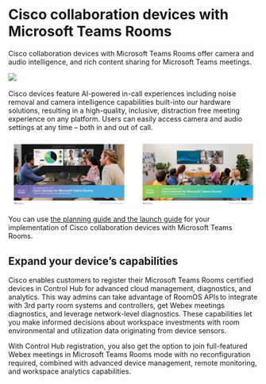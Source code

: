 # Cisco collaboration devices with Microsoft Teams Rooms

Cisco collaboration devices with Microsoft Teams Rooms offer camera and audio intelligence, and rich content sharing for Microsoft Teams meetings.  

<img src="/doc/images/MTR/HomeScreen.png" width="600"/>

Cisco devices feature AI-powered in-call experiences including noise removal and camera intelligence capabilities built-into our hardware solutions, resulting in a high-quality, inclusive, distraction free meeting experience on any platform. Users can easily access camera and audio settings at any time – both in and out of call. 

<img src="/doc/images/MTR/planning-guide2.png" style="width: 700px"/>

You can use [the planning guide and the launch guide](https://resources.webex.com/s/b75jpfr4k5zhw3f2944xzvm) for your implementation of Cisco collaboration devices with Microsoft Teams Rooms.

## Expand your device’s capabilities 

Cisco enables customers to register their Microsoft Teams Rooms certified devices in Control Hub for advanced cloud management, diagnostics, and analytics. This way admins can take advantage of RoomOS APIs to integrate with 3rd party room systems and controllers, get Webex meetings diagnostics, and leverage network-level diagnostics. These capabilities let you make informed decisions about workspace investments with room environmental and utilization data originating from device sensors.  

With Control Hub registration, you also get the option to join full-featured Webex meetings in Microsoft Teams Rooms mode with no reconfiguration required, combined with advanced device management, remote monitoring, and workspace analytics capabilities.  
